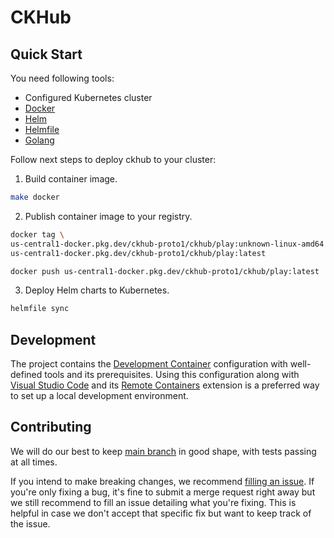 # CKHub

## Quick Start

You need following tools:

- Configured Kubernetes cluster
- [Docker](https://docker.com)
- [Helm](https://helm.sh/)
- [Helmfile](https://github.com/helmfile/helmfile)
- [Golang](https://go.dev/)

Follow next steps to deploy ckhub to your cluster:

1. Build container image.

```bash
make docker
```

2. Publish container image to your registry.

```bash
docker tag \
us-central1-docker.pkg.dev/ckhub-proto1/ckhub/play:unknown-linux-amd64
us-central1-docker.pkg.dev/ckhub-proto1/ckhub/play:latest
```

```bash
docker push us-central1-docker.pkg.dev/ckhub-proto1/ckhub/play:latest
```
   
3. Deploy Helm charts to Kubernetes.

```bash
helmfile sync
```

## Development

The project contains the [Development Container](.devcontainer) configuration
with well-defined tools and its prerequisites. Using this configuration along
with [Visual Studio Code](https://code.visualstudio.com) and its
[Remote Containers](https://marketplace.visualstudio.com/items?itemName=ms-vscode-remote.remote-containers)
extension is a preferred way to set up a local development environment.

## Contributing

We will do our best to keep [main branch](../../tree/main) in good shape,
with tests passing at all times.

If you intend to make breaking changes, we recommend [filling an issue](../../issues).
If you're only fixing a bug, it's fine to submit a merge request right away but
we still recommend to fill an issue detailing what you're fixing. This is helpful
in case we don't accept that specific fix but want to keep track of the issue.
